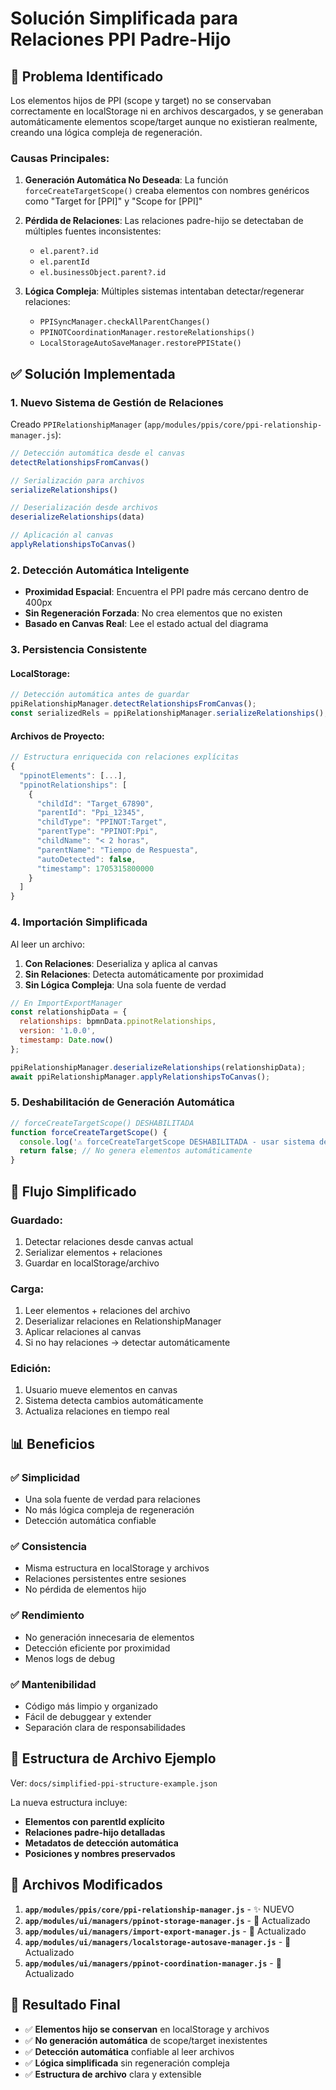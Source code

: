 # Solución Simplificada para Relaciones PPI Padre-Hijo

## 🎯 Problema Identificado

Los elementos hijos de PPI (scope y target) no se conservaban correctamente en localStorage ni en archivos descargados, y se generaban automáticamente elementos scope/target aunque no existieran realmente, creando una lógica compleja de regeneración.

### Causas Principales:

1. **Generación Automática No Deseada**: La función `forceCreateTargetScope()` creaba elementos con nombres genéricos como "Target for [PPI]" y "Scope for [PPI]"

2. **Pérdida de Relaciones**: Las relaciones padre-hijo se detectaban de múltiples fuentes inconsistentes:
   - `el.parent?.id`
   - `el.parentId` 
   - `el.businessObject.parent?.id`

3. **Lógica Compleja**: Múltiples sistemas intentaban detectar/regenerar relaciones:
   - `PPISyncManager.checkAllParentChanges()`
   - `PPINOTCoordinationManager.restoreRelationships()`
   - `LocalStorageAutoSaveManager.restorePPIState()`

## ✅ Solución Implementada

### 1. **Nuevo Sistema de Gestión de Relaciones**

Creado `PPIRelationshipManager` (`app/modules/ppis/core/ppi-relationship-manager.js`):

```javascript
// Detección automática desde el canvas
detectRelationshipsFromCanvas()

// Serialización para archivos
serializeRelationships()

// Deserialización desde archivos  
deserializeRelationships(data)

// Aplicación al canvas
applyRelationshipsToCanvas()
```

### 2. **Detección Automática Inteligente**

- **Proximidad Espacial**: Encuentra el PPI padre más cercano dentro de 400px
- **Sin Regeneración Forzada**: No crea elementos que no existen
- **Basado en Canvas Real**: Lee el estado actual del diagrama

### 3. **Persistencia Consistente**

#### **LocalStorage**:
```javascript
// Detección automática antes de guardar
ppiRelationshipManager.detectRelationshipsFromCanvas();
const serializedRels = ppiRelationshipManager.serializeRelationships();
```

#### **Archivos de Proyecto**:
```javascript
// Estructura enriquecida con relaciones explícitas
{
  "ppinotElements": [...],
  "ppinotRelationships": [
    {
      "childId": "Target_67890",
      "parentId": "Ppi_12345", 
      "childType": "PPINOT:Target",
      "parentType": "PPINOT:Ppi",
      "childName": "< 2 horas",
      "parentName": "Tiempo de Respuesta",
      "autoDetected": false,
      "timestamp": 1705315800000
    }
  ]
}
```

### 4. **Importación Simplificada**

Al leer un archivo:

1. **Con Relaciones**: Deserializa y aplica al canvas
2. **Sin Relaciones**: Detecta automáticamente por proximidad
3. **Sin Lógica Compleja**: Una sola fuente de verdad

```javascript
// En ImportExportManager
const relationshipData = {
  relationships: bpmnData.ppinotRelationships,
  version: '1.0.0',
  timestamp: Date.now()
};

ppiRelationshipManager.deserializeRelationships(relationshipData);
await ppiRelationshipManager.applyRelationshipsToCanvas();
```

### 5. **Deshabilitación de Generación Automática**

```javascript
// forceCreateTargetScope() DESHABILITADA
function forceCreateTargetScope() {
  console.log('⚠️ forceCreateTargetScope DESHABILITADA - usar sistema de detección automática');
  return false; // No genera elementos automáticamente
}
```

## 🔄 Flujo Simplificado

### **Guardado**:
1. Detectar relaciones desde canvas actual
2. Serializar elementos + relaciones
3. Guardar en localStorage/archivo

### **Carga**:
1. Leer elementos + relaciones del archivo
2. Deserializar relaciones en RelationshipManager
3. Aplicar relaciones al canvas
4. Si no hay relaciones → detectar automáticamente

### **Edición**:
1. Usuario mueve elementos en canvas
2. Sistema detecta cambios automáticamente
3. Actualiza relaciones en tiempo real

## 📊 Beneficios

### ✅ **Simplicidad**
- Una sola fuente de verdad para relaciones
- No más lógica compleja de regeneración
- Detección automática confiable

### ✅ **Consistencia**
- Misma estructura en localStorage y archivos
- Relaciones persistentes entre sesiones
- No pérdida de elementos hijo

### ✅ **Rendimiento**
- No generación innecesaria de elementos
- Detección eficiente por proximidad
- Menos logs de debug

### ✅ **Mantenibilidad**
- Código más limpio y organizado
- Fácil de debuggear y extender
- Separación clara de responsabilidades

## 🧪 Estructura de Archivo Ejemplo

Ver: `docs/simplified-ppi-structure-example.json`

La nueva estructura incluye:
- **Elementos con parentId explícito**
- **Relaciones padre-hijo detalladas**  
- **Metadatos de detección automática**
- **Posiciones y nombres preservados**

## 🔧 Archivos Modificados

1. **`app/modules/ppis/core/ppi-relationship-manager.js`** - ✨ NUEVO
2. **`app/modules/ui/managers/ppinot-storage-manager.js`** - 🔄 Actualizado
3. **`app/modules/ui/managers/import-export-manager.js`** - 🔄 Actualizado  
4. **`app/modules/ui/managers/localstorage-autosave-manager.js`** - 🔄 Actualizado
5. **`app/modules/ui/managers/ppinot-coordination-manager.js`** - 🔄 Actualizado

## 🎯 Resultado Final

- ✅ **Elementos hijo se conservan** en localStorage y archivos
- ✅ **No generación automática** de scope/target inexistentes  
- ✅ **Detección automática** confiable al leer archivos
- ✅ **Lógica simplificada** sin regeneración compleja
- ✅ **Estructura de archivo** clara y extensible
